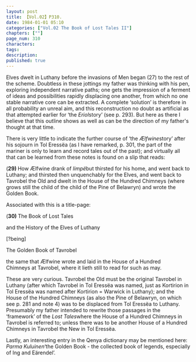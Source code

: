 ```yaml
---
layout: post
title: 【Vol.02】P310.
date: 1984-01-01 05:10
categories: ["Vol.02 The Book of Lost Tales II"]
chapters: [""]
page_num: 310
characters: 
tags: 
description: 
published: true
---
```


<p style="text-indent: 0;">
Elves dwelt in Luthany before the invasions of Men began (27) to the rest of the scheme. Doubtless in these jottings my father was thinking with his pen, exploring independent narrative paths; one gets the impression of a ferment of ideas and possibilities rapidly displacing one another, from which no one stable narrative core can be extracted. A complete ‘solution’ is therefore in all probability an unreal aim, and this reconstruction no doubt as artificial as that attempted earlier for ‘the <I>Eriol</I>story’ (see p. 293). But here as there I believe that this outline shows as well as can be the direction of my father's thought at that time.
</p>

There is very little to indicate the further course of ‘the <I>Ælfwine</I>story’ after his sojourn in Tol Eressëa (as I have remarked, p. 301, the part of the mariner is only to learn and record tales out of the past); and virtually all that can be learned from these notes is found on a slip that reads:

(<B>29)   </B>How Ælfwine drank of <I>limpë</I>but thirsted for his home, and went back to Luthany; and thirsted then unquenchably for the Elves, and went back to Tavrobel the Old and dwelt in the House of the Hundred Chimneys (where grows still the child of the child of the Pine of Belawryn) and wrote the Golden Book.

Associated with this is a title-page:

(<B>30) </B>The Book of Lost Tales

and the History of the Elves of Luthany

[?being]

The Golden Book of Tavrobel

the same that Ælfwine wrote and laid in the House of a Hundred<BR>Chimneys at Tavrobel, where it lieth still to read for such as may.

These are very curious. Tavrobel the Old must be the original Tavrobel in Luthany (after which Tavrobel in Tol Eressëa was named, just as Kortirion in Tol Eressëa was named after Kortirion = Warwick in Luthany); and the House of the Hundred Chimneys (as also the Pine of Belawryn, on which see p. 281 and note 4) was to be displaced from Tol Eressëa to Luthany. Presumably my father intended to rewrite those passages in the ‘framework’ of the <I>Lost Tales</I>where the House of a Hundred Chimneys in Tavrobel is referred to; unless there was to be another House of a Hundred Chimneys in Tavrobel the New in Tol Eressëa.

Lastly, an interesting entry in the Qenya dictionary may be mentioned here: <I>Parma Kuluinen</I>‘the Golden Book - the collected book of legends, especially of Ing and Eärendel’.

